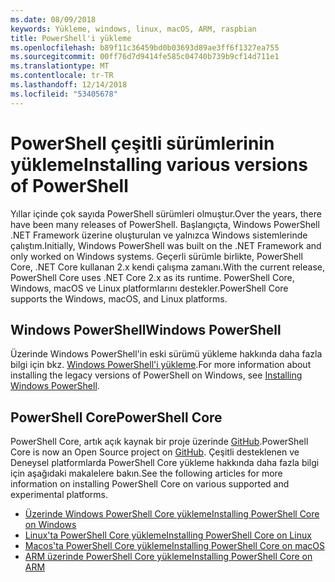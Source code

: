 ```yaml
---
ms.date: 08/09/2018
keywords: Yükleme, windows, linux, macOS, ARM, raspbian
title: PowerShell'i yükleme
ms.openlocfilehash: b89f11c36459bd0b03693d89ae3ff6f1327ea755
ms.sourcegitcommit: 00ff76d7d9414fe585c04740b739b9cf14d711e1
ms.translationtype: MT
ms.contentlocale: tr-TR
ms.lasthandoff: 12/14/2018
ms.locfileid: "53405678"
---
```

# <a name="installing-various-versions-of-powershell"></a><span data-ttu-id="6da80-103">PowerShell çeşitli sürümlerinin yükleme</span><span class="sxs-lookup"><span data-stu-id="6da80-103">Installing various versions of PowerShell</span></span>

<span data-ttu-id="6da80-104">Yıllar içinde çok sayıda PowerShell sürümleri olmuştur.</span><span class="sxs-lookup"><span data-stu-id="6da80-104">Over the years, there have been many releases of PowerShell.</span></span> <span data-ttu-id="6da80-105">Başlangıçta, Windows PowerShell .NET Framework üzerine oluşturulan ve yalnızca Windows sistemlerinde çalıştım.</span><span class="sxs-lookup"><span data-stu-id="6da80-105">Initially, Windows PowerShell was built on the .NET Framework and only worked on Windows systems.</span></span> <span data-ttu-id="6da80-106">Geçerli sürümle birlikte, PowerShell Core, .NET Core kullanan 2.x kendi çalışma zamanı.</span><span class="sxs-lookup"><span data-stu-id="6da80-106">With the current release, PowerShell Core uses .NET Core 2.x as its runtime.</span></span> <span data-ttu-id="6da80-107">PowerShell Core, Windows, macOS ve Linux platformlarını destekler.</span><span class="sxs-lookup"><span data-stu-id="6da80-107">PowerShell Core supports the Windows, macOS, and Linux platforms.</span></span>

## <a name="windows-powershell"></a><span data-ttu-id="6da80-108">Windows PowerShell</span><span class="sxs-lookup"><span data-stu-id="6da80-108">Windows PowerShell</span></span>

<span data-ttu-id="6da80-109">Üzerinde Windows PowerShell'in eski sürümü yükleme hakkında daha fazla bilgi için bkz. [Windows PowerShell'i yükleme](installing-windows-powershell.md).</span><span class="sxs-lookup"><span data-stu-id="6da80-109">For more information about installing the legacy versions of PowerShell on Windows, see [Installing Windows PowerShell](installing-windows-powershell.md).</span></span>

## <a name="powershell-core"></a><span data-ttu-id="6da80-110">PowerShell Core</span><span class="sxs-lookup"><span data-stu-id="6da80-110">PowerShell Core</span></span>

<span data-ttu-id="6da80-111">PowerShell Core, artık açık kaynak bir proje üzerinde [GitHub](https://github.com/powershell/powershell).</span><span class="sxs-lookup"><span data-stu-id="6da80-111">PowerShell Core is now an Open Source project on [GitHub](https://github.com/powershell/powershell).</span></span>
<span data-ttu-id="6da80-112">Çeşitli desteklenen ve Deneysel platformlarda PowerShell Core yükleme hakkında daha fazla bilgi için aşağıdaki makalelere bakın.</span><span class="sxs-lookup"><span data-stu-id="6da80-112">See the following articles for more information on installing PowerShell Core on various supported and experimental platforms.</span></span>

- [<span data-ttu-id="6da80-113">Üzerinde Windows PowerShell Core yükleme</span><span class="sxs-lookup"><span data-stu-id="6da80-113">Installing PowerShell Core on Windows</span></span>](Installing-PowerShell-Core-on-Windows.md)
- [<span data-ttu-id="6da80-114">Linux'ta PowerShell Core yükleme</span><span class="sxs-lookup"><span data-stu-id="6da80-114">Installing PowerShell Core on Linux</span></span>](Installing-PowerShell-Core-on-Linux.md)
- [<span data-ttu-id="6da80-115">Macos'ta PowerShell Core yükleme</span><span class="sxs-lookup"><span data-stu-id="6da80-115">Installing PowerShell Core on macOS</span></span>](Installing-PowerShell-Core-on-macOS.md)
- [<span data-ttu-id="6da80-116">ARM üzerinde PowerShell Core yükleme</span><span class="sxs-lookup"><span data-stu-id="6da80-116">Installing PowerShell Core on ARM</span></span>](PowerShell-Core-on-ARM.md)
